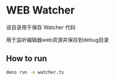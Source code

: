 # WEB Watcher

该目录用于保存 Watcher 代码

用于监听编辑器web资源并保存到debug目录

## How to run

``` bash
deno run -A watcher.ts
```
